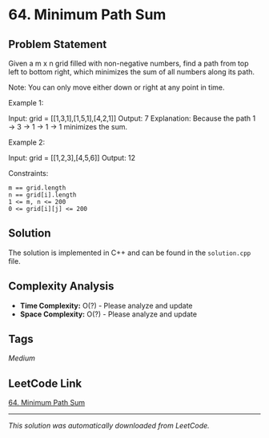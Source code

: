# 64. Minimum Path Sum

## Problem Statement

Given a m x n grid filled with non-negative numbers, find a path from top left to bottom right, which minimizes the sum of all numbers along its path.

Note: You can only move either down or right at any point in time.

Example 1:

Input: grid = [[1,3,1],[1,5,1],[4,2,1]]
Output: 7
Explanation: Because the path 1 &rarr; 3 &rarr; 1 &rarr; 1 &rarr; 1 minimizes the sum.

Example 2:

Input: grid = [[1,2,3],[4,5,6]]
Output: 12

Constraints:

	m == grid.length
	n == grid[i].length
	1 <= m, n <= 200
	0 <= grid[i][j] <= 200

## Solution

The solution is implemented in C++ and can be found in the `solution.cpp` file.

## Complexity Analysis

- **Time Complexity:** O(?) - Please analyze and update
- **Space Complexity:** O(?) - Please analyze and update

## Tags

*Medium*

## LeetCode Link

[64. Minimum Path Sum](https://leetcode.com/problems/minimum-path-sum/)

---

*This solution was automatically downloaded from LeetCode.*

